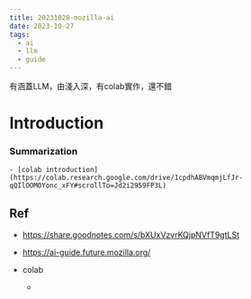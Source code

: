 ```yaml
---
title: 20231028-mozilla-ai
date: 2023-10-27
tags:
  - ai
  - llm
  - guide
---
```

有涵蓋LLM，由淺入深，有colab實作，還不錯

# Introduction
### Summarization
	- [colab introduction](https://colab.research.google.com/drive/1cpdhABVmqmjLfJr-qQIlOOM0Yonc_xFY#scrollTo=Jd2i2959FP3L)

## Ref
- https://share.goodnotes.com/s/bXUxVzvrKQjpNVfT9gtLSt
- https://ai-guide.future.mozilla.org/
- colab

	- 
